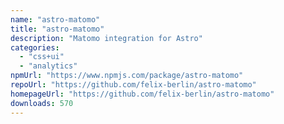 ```yaml
---
name: "astro-matomo"
title: "astro-matomo"
description: "Matomo integration for Astro"
categories:
  - "css+ui"
  - "analytics"
npmUrl: "https://www.npmjs.com/package/astro-matomo"
repoUrl: "https://github.com/felix-berlin/astro-matomo"
homepageUrl: "https://github.com/felix-berlin/astro-matomo"
downloads: 570
---
```

